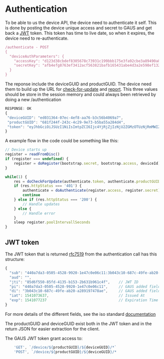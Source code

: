 # Authentication

To be able to us the device API, the device need to authenticate it self. This is done by posting the device
unique access and secret to GAUS and get back a [JWT](https://jwt.io) token. This token has time to live date,
so when it expires, the device need to re-authenticate.


```javascript
/authenticate - POST
{
  "deviceAuthParameters": {
    "accessKey": "d123d38cbdef8305678c73931c199bbb175e3fa92cbe3a89490a85ebf34165a5",
    "secretKey": "afb4efg8763ef3412acf563821bafb165431abe4d3a2e598ef132ab3e4ef"
  }
}
```
The reponse include the deviceGUID and productGUID. The device need them to build up the URL for [check-for-update](../docs/check-for-update.md)
and [report](../docs/report.md). This three values should be store in the session memory and could always been retrieved by doing a new /authentication
```javascript
RESPONSE: OK
{
 "deviceGUID": "ed031364-07ec-4ef8-aa76-b3c56b4069a7",
 "productGUID": "681f244f-243c-4c29-9e73-b5ba55a284d4",
 "token": "eyJhbGciOiJSUzI1NiIsImtpZCI6Ijc4YjRjZjIzNjU2ZGMzOTUzNjRmMWI2YzAyOTA3NjkxZjJjZGZmZTEifQ.eyJpc3MiOiJhY2NvdW50cy5nb29nbGUuY29tIiwic3ViIjoiMTEwNTAyMjUxMTU4OTIwMTQ3NzMyIiwiYXpwIjoiODI1MjQ5ODM1NjU5LXRlOHFnbDcwMWtnb25ub21ucDRzcXY3ZXJodTEyMTFzLmFwcHMuZ29vZ2xldXNlcmNvbnRlbnQuY29tIiwiZW1haWwiOiJwcmFiYXRoQHdzbzIuY29tIiwiYXRfaGFzaCI6InpmODZ2TnVsc0xCOGdGYXFSd2R6WWciLCJlbWFpbF92ZXJpZmllZCI6dHJ1ZSwiYXVkIjoiODI1MjQ5ODM1NjU5LXRlOHFnbDcwMWtnb25ub21ucDRzcXY3ZXJodTEyMTFzLmFwcHMuZ29vZ2xldXNlcmNvbnRlbnQuY29tIiwiaGQiOiJ3c28yLmNvbSIsImlhdCI6MTQwMTkwODI3MSwiZXhwIjoxNDAxOTEyMTcxfQ.TVKv-pdyvk2gW8sGsCbsnkqsrS0T-H00xnY6ETkIfgIxfotvFn5IwKm3xyBMpy0FFe0Rb5Ht8AEJV6PdWyxz8rMgX2HROWqSo_RfEfUpBb4iOsq4W28KftW5H0IA44VmNZ6zU4YTqPSt4TPhyFC9fP2D_Hg7JQozpQRUfbWTJI"
}
```

A example flow in the code could be something like this:
```javascript
// Device starts up
register = readFromDisc()
if (register === undefined) {
    register = doRegister(bootstrap.secret, bootstrap.access, deviceId)
}

while(1) {
    res = doCheckForUpdate(authenticate.token, authenticate.productGUID, authenticate.deviceGUID)
    if (res.httpStatus === '401') {
        authenticate = doAuthenticate(register.access, register.secret)
        continue
    } else if (res.httpStatus === '200') {
        // Handle updates
    } else {
        // Handle error
    }
    sleep register.poolIntervallSeconds
}

```

## JWT token

The JWT token that is returned [rfc7519](https://tools.ietf.org/html/rfc7519) from the authentication call has this structure:

```javascript
{
  "sub": "440a7da3-0505-4528-9920-1e47c0e06c11:3b043c10-687c-49fe-ab20-a289197478ae",  //Subject
  "aud": "",
  "jti": "85d6f550-85fd-4135-b153-2b631b961c4f",    // JWT ID
  "pi": "440a7da3-0505-4528-9920-1e47c0e06c11",     // GAUS added field: ProductGUID
  "di": "3b043c10-687c-49fe-ab20-a289197478ae",     // GAUS added field: DeviceGUID
  "iat": 1541073637,                                // Issued At
  "exp": 1541077237                                 // Expiration Time
}
```

For more details of the different fields, see the iso standard [documentation](https://tools.ietf.org/html/rfc7519#section-4.1)

The productGUID and deviceGUID exist both in the JWT token and in the return JSON for easier extraction for the client.

The GAUS JWT token grant access to:
```javascript
    'GET', `/device/${productGUID}/${deviceGUID}/*`
    'POST', `/device/${productGUID}/${deviceGUID}/*    
```
